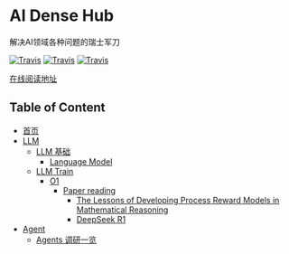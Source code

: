# AI Dense Hub

解决AI领域各种问题的瑞士军刀


[![Travis](https://img.shields.io/badge/language-Java-blue.svg)]()
[![Travis](https://img.shields.io/badge/language-Python-red.svg)]()
[![Travis](https://img.shields.io/badge/language-Go-red.svg)]()

[在线阅读地址](https://blog.densehub.com)


## Table of Content

* [首页](/)
* [LLM](/01.大语言模型基础/)
  * [LLM 基础](/01.大语言模型基础/)
    * [Language Model](/01.大语言模型基础/1.语言模型/1.语言模型.md "1.语言模型")
  * [LLM Train](/LLM-Train/)
    * [O1](/LLM-Train/o1/)
      * [Paper reading](/LLM-Train/o1/paper_reading/)
        * [The Lessons of Developing Process Reward Models in Mathematical Reasoning](/LLM-Train/o1/paper_reading/_The%20Lesson%20of%20PRM.md)
        * [DeepSeek R1](/LLM-Train/o1/paper_reading/_DeepSeek_R1.md)
* [Agent](/Agent/)
  * [Agents 调研一览](/Agent/agent_frameworks_overview.md "Agent frameworks overview")



